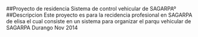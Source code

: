 ##Proyecto de residencia
Sistema de control vehicular de SAGARPAº
##Descripcion
Este proyecto es para la recidencia profesional en SAGARPA de elisa 
el cual consiste en un sistema para organizar el parqu vehicular de 
SAGARPA Durango Nov 2014
